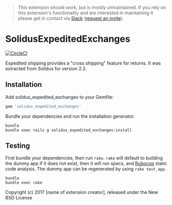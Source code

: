 > This extension should work, but is mostly unmaintained. If you rely on this extension's functionality and are interested in maintaining it please get in contact via [Slack](solidusio.slack.com) ([request an invite](http://slack.solidus.io/)).

SolidusExpeditedExchanges
==========================

[![CircleCI](https://circleci.com/gh/solidusio-contrib/solidus_expedited_exchanges.svg?style=svg)](https://circleci.com/gh/solidusio-contrib/solidus_expedited_exchanges)

Expedited shipping provides a "cross shipping" feature for returns. It was extracted from Solidus for version 2.2.

Installation
------------

Add solidus_expedited_exchanges to your Gemfile:

```ruby
gem 'solidus_expedited_exchanges'
```

Bundle your dependencies and run the installation generator:

```shell
bundle
bundle exec rails g solidus_expedited_exchanges:install
```

Testing
-------

First bundle your dependencies, then run `rake`. `rake` will default to building the dummy app if it does not exist, then it will run specs, and [Rubocop](https://github.com/bbatsov/rubocop) static code analysis. The dummy app can be regenerated by using `rake test_app`.

```shell
bundle
bundle exec rake
```

Copyright (c) 2017 [name of extension creator], released under the New BSD License
